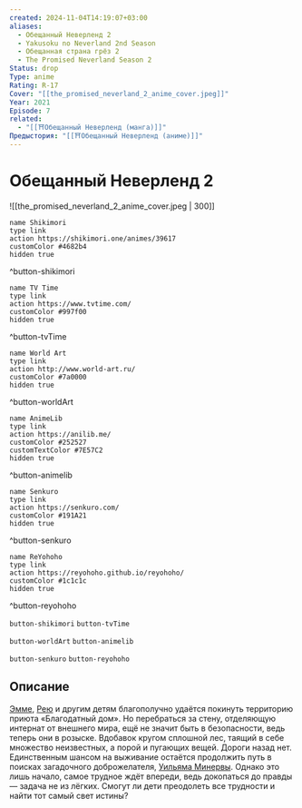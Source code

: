 ```yaml
---
created: 2024-11-04T14:19:07+03:00
aliases:
  - Обещанный Неверленд 2
  - Yakusoku no Neverland 2nd Season
  - Обещанная страна грёз 2
  - The Promised Neverland Season 2
Status: drop
Type: anime
Rating: R-17
Cover: "[[the_promised_neverland_2_anime_cover.jpeg]]"
Year: 2021
Episode: 7
related:
  - "[[⛩️Обещанный Неверленд (манга)]]"
Предыстория: "[[⛩️Обещанный Неверленд (аниме)]]"
---
```


# Обещанный Неверленд 2

![[the_promised_neverland_2_anime_cover.jpeg | 300]]

```button
name Shikimori
type link
action https://shikimori.one/animes/39617
customColor #4682b4
hidden true
```
^button-shikimori

```button
name TV Time
type link
action https://www.tvtime.com/
customColor #997f00
hidden true
```
^button-tvTime

```button
name World Art
type link
action http://www.world-art.ru/
customColor #7a0000
hidden true
```
^button-worldArt

```button
name AnimeLib
type link
action https://anilib.me/
customColor #252527
customTextColor #7E57C2
hidden true
```
^button-animelib

```button
name Senkuro
type link
action https://senkuro.com/
customColor #191A21
hidden true
```
^button-senkuro

```button
name ReYohoho
type link
action https://reyohoho.github.io/reyohoho/
customColor #1c1c1c
hidden true
```
^button-reyohoho

`button-shikimori` `button-tvTime`

`button-worldArt` `button-animelib`

`button-senkuro` `button-reyohoho`

## Описание

[Эмме](https://shikimori.one/characters/144337-emma), [Рею](https://shikimori.one/characters/144919-ray) и другим детям благополучно удаётся покинуть территорию приюта «Благодатный дом». Но перебраться за стену, отделяющую интернат от внешнего мира, ещё не значит быть в безопасности, ведь теперь они в розыске. Вдобавок кругом сплошной лес, таящий в себе множество неизвестных, а порой и пугающих вещей. Дороги назад нет. Единственным шансом на выживание остаётся продолжить путь в поисках загадочного доброжелателя, [Уильяма Минервы](https://shikimori.one/characters/152768-william-minerva). Однако это лишь начало, самое трудное ждёт впереди, ведь докопаться до правды — задача не из лёгких. Смогут ли дети преодолеть все трудности и найти тот самый свет истины?
